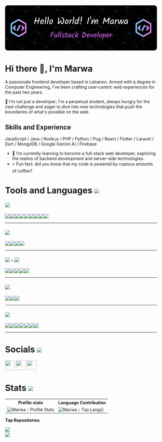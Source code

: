 ![Technologies and Development](https://github.com/marwaoneis/marwaoneis/blob/main/mygithub-header-image.png)

# Hi there 👋, I'm Marwa
A passionate frontend developer based in Lebanon. Armed with a degree in Computer Engineering, I've been crafting user-centric web experiences for the past two years.

🚀 I'm not just a developer; I'm a perpetual student, always hungry for the next challenge and eager to dive into new technologies that push the boundaries of what's possible on the web.

## Skills and Experience
 JavaScript / Java / Node.js / PHP / Python / Pug / React / Flutter / Laravel / Dart / MongoDB / Google Gemini AI / Firebase

- 🌱 I’m currently learning to become a full-stack web developer, exploring the realms of backend development and server-side technologies. 
- ⚡ Fun fact: did you know that my code is powered by copious amounts of coffee? 

# Tools and Languages <img src="assets/409-tool-outline.gif" width="40">

<h3><img height="20px" src="https://img.shields.io/badge/Language-467870"/></h3>
<div style="display:flex"> 
<img src="https://img.shields.io/badge/css-%231572B6.svg?style=for-the-badge&logo=css3&logoColor=white">
<img src="https://img.shields.io/badge/dart-%230175C2.svg?style=for-the-badge&logo=dart&logoColor=white">
<img src="https://img.shields.io/badge/html5-%23E34F26.svg?style=for-the-badge&logo=html5&logoColor=white">
<img src="https://img.shields.io/badge/java-%23ED8B00.svg?style=for-the-badge&logo=java&logoColor=white">
<img src="https://img.shields.io/badge/PHP-3670A0?style=for-the-badge&logo=php&logoColor=white">
<img src="https://img.shields.io/badge/javascript-%23323330.svg?style=for-the-badge&logo=javascript&logoColor=%23F7DF1E">
<img src="https://img.shields.io/badge/markdown-%23000000.svg?style=for-the-badge&logo=markdown&logoColor=white">
  <img src="https://img.shields.io/badge/python-3670A0?style=for-the-badge&logo=python&logoColor=ffdd54">
  <img src="https://img.shields.io/badge/typescript-%23007ACC.svg?style=for-the-badge&logo=typescript&logoColor=white">
  
</div>
<hr>

<h3><img height="20px" src="https://img.shields.io/badge/Database-979a9b"/></h3>
<div style="display:flex"> 
<img src="https://img.shields.io/badge/mysql-%2300f.svg?style=for-the-badge&logo=mysql&logoColor=white">
<img src="https://img.shields.io/badge/Firebase-039BE5?style=for-the-badge&logo=Firebase&logoColor=white"> 
<img src="https://img.shields.io/badge/sqlite-%2307405e.svg?style=for-the-badge&logo=sqlite&logoColor=white">
<img src="https://img.shields.io/badge/MongoDB-%4DB33D.svg?style=for-the-badge&logo=mongodb&logoColor=white">
</div>
<hr>

<h3><img height="20px" src="https://img.shields.io/badge/Framework-695b55"/> - <img height="20px" src="https://img.shields.io/badge/Library-505558"/></h3>
<div style="display:flex"> 
<img src="https://img.shields.io/badge/Flutter-%2302569B.svg?style=for-the-badge&logo=Flutter&logoColor=white">
<img src="https://img.shields.io/badge/Ionic-%233880FF.svg?style=for-the-badge&logo=Ionic&logoColor=white">
<img src="https://img.shields.io/badge/node.js-6DA55F?style=for-the-badge&logo=node.js&logoColor=white">
<img src="https://img.shields.io/badge/react-%2320232a.svg?style=for-the-badge&logo=react&logoColor=%2361DAFB">
<img src="https://img.shields.io/badge/Laravel-%23FF2D20.svg?style=for-the-badge&logo=laravel&logoColor=white">
</div>
<hr>
<h3><img height="20px" src="https://img.shields.io/badge/Platform-487088"/></h3>
<div style="display:flex"> 
<img src="https://img.shields.io/badge/AWS-%23FF9900.svg?style=for-the-badge&logo=amazon-aws&logoColor=white">
<img src="https://img.shields.io/badge/firebase-%23039BE5.svg?style=for-the-badge&logo=firebase"> 
<img src="https://img.shields.io/badge/netlify-%23000000.svg?style=for-the-badge&logo=netlify&logoColor=#00C7B7">
</div>
<hr>

<h3><img height="20px" src="https://img.shields.io/badge/Tool-6c598f"/></h3>
<div style="display:flex"> 
<img src="https://img.shields.io/badge/Android%20Studio-3DDC84.svg?style=for-the-badge&logo=android-studio&logoColor=white">
<img src="https://img.shields.io/badge/Visual%20Studio%20Code-0078d7.svg?style=for-the-badge&logo=visual-studio-code&logoColor=white">
<img src="https://img.shields.io/badge/Visual%20Studio-5C2D91.svg?style=for-the-badge&logo=visual-studio&logoColor=white">
<img src="https://img.shields.io/badge/Windows-0078D6?style=for-the-badge&logo=windows&logoColor=white">
<img src="https://img.shields.io/badge/git-%23F05033.svg?style=for-the-badge&logo=git&logoColor=white">
<img src="https://img.shields.io/badge/Jira-%230052CC.svg?style=for-the-badge&logo=jira&logoColor=white">
<img src="https://img.shields.io/badge/Coda-%233D4D58.svg?style=for-the-badge&logo=coda&logoColor=white">
</div>
<hr>

# Socials <img src="assets/hello.gif" width="40">

<p align="left"> <a href="https://www.github.com/marwaoneis" target="_blank" rel="noreferrer"><img src="https://raw.githubusercontent.com/marwaoneis/readme-generator/main/public/icons/socials/github.svg" width="32" height="32" /></a> <a href="https://www.linkedin.com/in/marwaoneis" target="_blank" rel="noreferrer"><img src="https://raw.githubusercontent.com/marwaoneis/readme-generator/main/public/icons/socials/linkedin.svg" width="32" height="32" /></a> <a href="https://www.twitter.com/Murf_y" target="_blank" rel="noreferrer"><img src="https://raw.githubusercontent.com/marwaoneis/readme-generator/main/public/icons/socials/twitter.svg" width="32" height="32" /></a></p>

# Stats <img src="assets/stats.gif" width="40">
<p align="center">
   <table>
      <tr>
       <th>Profile stats  </th>
       <th>Language Contribution</th>
     </tr>
      <tr>
       <td><img alt="Marwa :: Profile Stats" src="https://github-readme-stats.vercel.app/api?username=marwaoneis&show_icons=true&hide=issues,&count_private=true&title_color=9F2B68&text_color=ffffff&icon_color=9F2B68&bg_color=171717&hide_border=true&show_icons=true"> </td>
       <td><img alt="Marwa :: Top Langs]" src="https://github-readme-stats.vercel.app/api/top-langs/?username=marwaoneis&langs_count=10&title_color=9F2B68&text_color=ffffff&icon_color=9F2B68&bg_color=171717&hide_border=true&locale=en&custom_title=Top%20%Languages"> </td>
     </tr>
   </table>
</p>


<b>Top Repositories</b>

<p align="center">
<div width="100%" align="center"><a href="https://github.com/marwaoneis/med-connect" align="left"><img align="left" width="45%" src="https://github-readme-stats.vercel.app/api/pin/?username=marwaoneis&repo=med-connect&title_color=ef4444&text_color=ffffff&icon_color=ef4444&bg_color=171717&hide_border=true&locale=en" /></a></div><br />
<div width="100%" align="center"><a href="https://github.com/marwaoneis/task-manager-project" align="left"><img align="left" width="45%" src="https://github-readme-stats.vercel.app/api/pin/?username=marwaoneis&repo=task-manager-project&title_color=ef4444&text_color=ffffff&icon_color=ef4444&bg_color=171717&hide_border=true&locale=en" /></a></div>
</p>
<br /><br /><br /><br /><br /><br />
